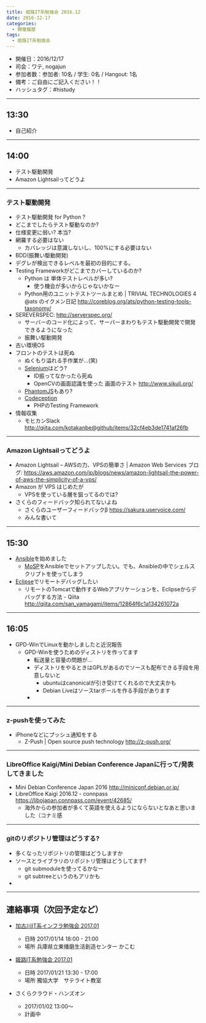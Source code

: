 ```yaml
---
title: 姫路IT系勉強会 2016.12
date: 2016-12-17
categories:
  - 開催履歴
tags:
  - 姫路IT系勉強会
---
```


* 開催日：2016/12/17
* 司会：ワテ, nogajun
* 参加者数：参加者: 10名 / 学生: 0名 / Hangout: 1名
* 備考：ご自由にご記入ください！！
* ハッシュタグ：#histudy

---
## 13:30

* 自己紹介

---

## 14:00

* テスト駆動開発
* Amazon Lightsailってどうよ

---

### テスト駆動開発

* テスト駆動開発 for Python ?
* どこまでしたらテスト駆動なのか?
* 仕様変更に弱い? 本当?
* 網羅する必要はない
    * カバレッジは意識しないし、100%にする必要はない
* BDD(振舞い駆動開発)
* デグレが検出できるレベルを最初の目的にする。
* Testing Frameworkがどこまでカバーしているのか?
    * Python は 単体テストレベルが多い?
        * 使う機会が多いからじゃないかなー
    * Python用のユニットテストツールまとめ | TRIVIAL TECHNOLOGIES 4 @ats のイクメン日記  <http://coreblog.org/ats/python-testing-tools-taxonomy/>
* SEREVERSPEC: <http://serverspec.org/>
    * サーバーのコード化によって、サーバーまわりもテスト駆動開発で開発できるようになった
    * 振舞い駆動開発
* 古い環境OS
* フロントのテストは死ぬ
    * ぬくもり溢れる手作業が…(笑)
    * [Selenium](http://www.seleniumhq.org/)はどう?
        * ID振ってなかったら死ぬ
        * OpenCVの画面認識を使った 画面のテスト http://www.sikuli.org/
    * [PhantomJS](http://phantomjs.org/)もあり?
    * [Codeception](http://codeception.com/)
        * PHPのTesting Framework
* 情報収集
    * モヒカンSlack <http://qiita.com/kotakanbe@github/items/32cf4eb3de1741af26fb>

---

### Amazon Lightsailってどうよ

* Amazon Lightsail – AWSの力、VPSの簡単さ | Amazon Web Services ブログ:  <https://aws.amazon.com/jp/blogs/news/amazon-lightsail-the-power-of-aws-the-simplicity-of-a-vps/>
* Amazon が VPS はじめたが
    * VPSを使っている層を狙ってるのでは?
* さくらのフィードバック知られてないよね
    * さくらのユーザーフィードバックβ https://sakura.uservoice.com/
    * みんな書いて


---

## 15:30

* [Ansible](https://www.ansible.com/)を始めました
    * [MoSP](https://www.mosp.jp/)をAnsibleでセットアップしたい。でも、Ansibleの中でシェルスクリプトを使ってしまう
* [Eclipse](http://www.eclipse.org/)でリモートデバッグしたい
    * リモートのTomcatで動作するWebアプリケーションを、Eclipseからデバッグする方法 - Qiita http://qiita.com/san_yamagami/items/12864f6c1a134261072a


---

## 16:05

* GPD-WinでLinuxを動かしましたと近況報告
    * GPD-Winを使うためのディストリを作ってます
        * 転送量と容量の問題が…
        * ディストリをやるときはGPLがあるのでソースも配布できる手段を用意しないと
            * ubuntuはcanonicalが引き受けてくれるので大丈夫かも
            * Debian Liveはソースtarボールを作る手段があります
        *

---

### z-pushを使ってみた

* iPhoneなどにプッシュ通知をする
    * Z-Push | Open source push technology http://z-push.org/

---

### LibreOffice Kaigi/Mini Debian Conference Japanに行って/発表してきました

* Mini Debian Conference Japan 2016 http://miniconf.debian.or.jp/
* LibreOffice Kaigi 2016.12 - connpass https://libojapan.connpass.com/event/42685/
    * 海外からの参加者が多くて英語を使えるようにならないとなあと思いました（コナミ感


---

### gitのリポジトリ管理はどうする?

* 多くなったリポジトリの管理はどうしますか
* ソースとライブラリのリポジトリ管理はどうしてます?
    * git submoduleを使ってるかなー
    * git subtreeというのもアリかも
*


---

## 連絡事項（次回予定など）

* [加古川IT系インフラ勉強会 2017.01](https://histudy.connpass.com/event/46961/)
    * 日時 2017/01/14 18:00 - 21:00
    * 場所 兵庫県立東播磨生活創造センター かこむ
* [姫路IT系勉強会 2017.01](https://histudy.connpass.com/event/47400/)
    * 日時 2017/01/21 13:30 - 17:00
    * 場所 獨協大学　サテライト教室

* さくらクラウド・ハンズオン
    * 2017/01/02 13:00〜
    * 計画中
